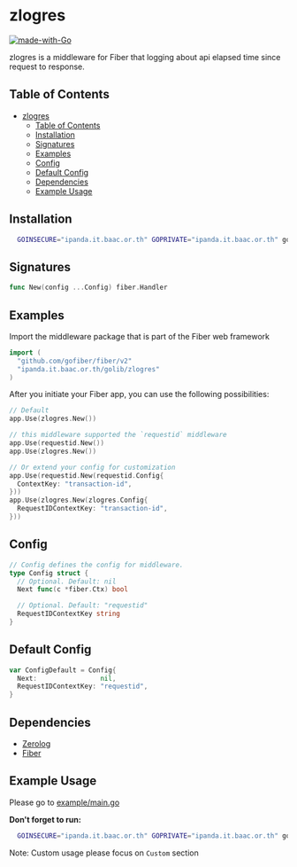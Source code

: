 # zlogres

[![made-with-Go](https://img.shields.io/badge/Made%20with-Go-1f425f.svg)](http://golang.org)

zlogres is a middleware for Fiber that logging about api elapsed time since request to response.

## Table of Contents

- [zlogres](#zlogres)
  - [Table of Contents](#table-of-contents)
  - [Installation](#installation)
  - [Signatures](#signatures)
  - [Examples](#examples)
  - [Config](#config)
  - [Default Config](#default-config)
  - [Dependencies](#dependencies)
  - [Example Usage](#example-usage)

## Installation

```bash
  GOINSECURE="ipanda.it.baac.or.th" GOPRIVATE="ipanda.it.baac.or.th" go get -u ipanda.it.baac.or.th/golib/zlogres
```

## Signatures

```go
func New(config ...Config) fiber.Handler
```

## Examples

Import the middleware package that is part of the Fiber web framework

```go
import (
  "github.com/gofiber/fiber/v2"
  "ipanda.it.baac.or.th/golib/zlogres"
)
```

After you initiate your Fiber app, you can use the following possibilities:

```go
// Default
app.Use(zlogres.New())

// this middleware supported the `requestid` middleware
app.Use(requestid.New())
app.Use(zlogres.New())

// Or extend your config for customization
app.Use(requestid.New(requestid.Config{
  ContextKey: "transaction-id",
}))
app.Use(zlogres.New(zlogres.Config{
  RequestIDContextKey: "transaction-id",
}))
```

## Config

```go
// Config defines the config for middleware.
type Config struct {
  // Optional. Default: nil
  Next func(c *fiber.Ctx) bool

  // Optional. Default: "requestid"
  RequestIDContextKey string
}
```

## Default Config

```go
var ConfigDefault = Config{
  Next:                nil,
  RequestIDContextKey: "requestid",
}
```

## Dependencies

- [Zerolog](https://github.com/rs/zerolog)
- [Fiber](https://github.com/gofiber/fiber)

## Example Usage

Please go to [example/main.go](./example/main.go)

**Don't forget to run:**

```bash
  GOINSECURE="ipanda.it.baac.or.th" GOPRIVATE="ipanda.it.baac.or.th" go mod tidy
```

Note: Custom usage please focus on `Custom` section
